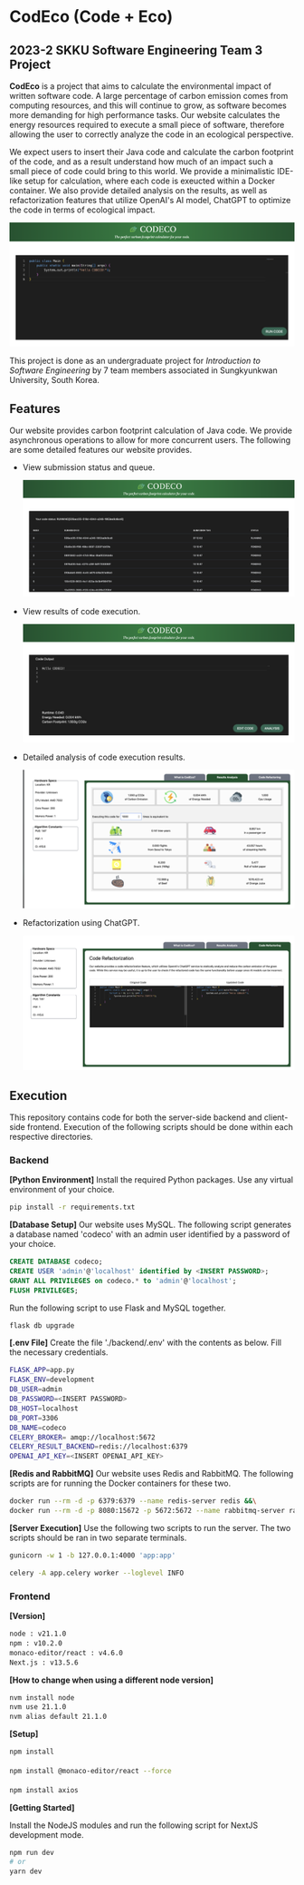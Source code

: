 # CodEco (Code + Eco)
## 2023-2 SKKU Software Engineering Team 3 Project

**CodEco** is a project that aims to calculate the environmental
impact of written software code. A large percentage of carbon emission
comes from computing resources, and this will continue to grow, as
software becomes more demanding for high performance tasks. Our website
calculates the energy resources required to execute a small piece of
software, therefore allowing the user to correctly analyze the code in
an ecological perspective.

We expect users to insert their Java code and calculate the carbon
footprint of the code, and as a result understand how much of an impact
such a small piece of code could bring to this world. We provide a
minimalistic IDE-like setup for calculation, where each code is exeucted
within a Docker container. We also provide detailed analysis on the
results, as well as refactorization features that utilize OpenAI's AI
model, ChatGPT to optimize the code in terms of ecological impact.

![alt text](/images/website-1.png)

This project is done as an undergraduate project for
*Introduction to Software Engineering* by 7 team members
associated in Sungkyunkwan University, South Korea.

## Features
Our website provides carbon footprint calculation of Java code. We provide
asynchronous operations to allow for more concurrent users. The following are
some detailed features our website provides.

- View submission status and queue.

   ![alt text](/images/website-2.png)

- View results of code execution.

   ![alt text](/images/website-3.png)
  
- Detailed analysis of code execution results.

   ![alt text](/images/website-4.png)
  
- Refactorization using ChatGPT.

   ![alt text](/images/website-5.png)
## Execution

This repository contains code for both the server-side backend and client-side frontend.
Execution of the following scripts should be done within each respective directories.

### Backend
**[Python Environment]** Install the required Python packages. Use any virtual environment of your choice.
```bash
pip install -r requirements.txt
```

**[Database Setup]** Our website uses MySQL. The following script generates a database named 'codeco' with an admin user identified by a password of your choice.
```sql
CREATE DATABASE codeco;
CREATE USER 'admin'@'localhost' identified by <INSERT PASSWORD>;
GRANT ALL PRIVILEGES on codeco.* to 'admin'@'localhost';
FLUSH PRIVILEGES;
```
Run the following script to use Flask and MySQL together.
```bash
flask db upgrade
```

**[.env File]** Create the file './backend/.env' with the contents as below. Fill the necessary credentials.
```bash
FLASK_APP=app.py
FLASK_ENV=development
DB_USER=admin
DB_PASSWORD=<INSERT PASSWORD>
DB_HOST=localhost
DB_PORT=3306
DB_NAME=codeco
CELERY_BROKER= amqp://localhost:5672
CELERY_RESULT_BACKEND=redis://localhost:6379
OPENAI_API_KEY=<INSERT OPENAI_API_KEY>
```

**[Redis and RabbitMQ]** Our website uses Redis and RabbitMQ. The following scripts are for running the Docker containers for these two.
```bash
docker run --rm -d -p 6379:6379 --name redis-server redis &&\
docker run --rm -d -p 8080:15672 -p 5672:5672 --name rabbitmq-server rabbitmq
```

**[Server Execution]** Use the following two scripts to run the server. The two scripts should be ran in two separate terminals.
```bash
gunicorn -w 1 -b 127.0.0.1:4000 'app:app'
```
```bash
celery -A app.celery worker --loglevel INFO
```

### Frontend

**[Version]**

```bash
node : v21.1.0
npm : v10.2.0
monaco-editor/react : v4.6.0
Next.js : v13.5.6
```

**[How to change when using a different node version]**

```bash
nvm install node
nvm use 21.1.0
nvm alias default 21.1.0
```

**[Setup]**

```bash
npm install

npm install @monaco-editor/react --force

npm install axios

```

**[Getting Started]**

Install the NodeJS modules and run the following script for NextJS development mode.

```bash
npm run dev
# or
yarn dev
```
